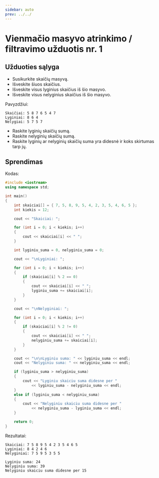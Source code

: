 ```yaml
---
sidebar: auto
prev: ../../
---
```


# Vienmačio masyvo atrinkimo / filtravimo užduotis nr. 1

## Užduoties sąlyga

- Susikurkite skaičių masyvą.
- Išveskite šiuos skaičius.
- Išveskite visus lyginius skaičius iš šio masyvo.
- Išveskite visus nelyginius skaičius iš šio masyvo.

Pavyzdžiui:

```
Skaičiai: 5 8 7 6 5 4 7
Lyginiai: 8 6 4
Nelygiai: 5 7 5 7
```

- Raskite lyginių skaičių sumą.
- Raskite nelyginių skaičių sumą.
- Raskite lyginių ar nelyginių skaičių suma yra didesnė ir koks skirtumas tarp jų.

## Sprendimas

Kodas:

```cpp
#include <iostream>
using namespace std;

int main()
{
    int skaiciai[] = { 7, 5, 8, 9, 5, 4, 2, 3, 5, 4, 6, 5 };
    int kiekis = 12;

    cout << "Skaiciai: ";

    for (int i = 0; i < kiekis; i++)
    {
        cout << skaiciai[i] << " ";
    }

    int lyginiu_suma = 0, nelyginiu_suma = 0;

    cout << "\nLyginiai: ";

    for (int i = 0; i < kiekis; i++)
    {
        if (skaiciai[i] % 2 == 0)
        {
            cout << skaiciai[i] << " ";
            lyginiu_suma += skaiciai[i];
        }
    }

    cout << "\nNelyginiai: ";

    for (int i = 0; i < kiekis; i++)
    {
        if (skaiciai[i] % 2 != 0)
        {
            cout << skaiciai[i] << " ";
            nelyginiu_suma += skaiciai[i];
        }
    }

    cout << "\n\nLyginiu suma: " << lyginiu_suma << endl;
    cout << "Nelyginiu suma: " << nelyginiu_suma << endl;

    if (lyginiu_suma > nelyginiu_suma)
    {
        cout << "Lyginiu skaiciu suma didesne per "
            << lyginiu_suma - nelyginiu_suma << endl;
    }
    else if (lyginiu_suma < nelyginiu_suma)
    {
        cout << "Nelyginiu skaiciu suma didesne per "
            << nelyginiu_suma - lyginiu_suma << endl;
    }

    return 0;
}
```

Rezultatai:

```
Skaiciai: 7 5 8 9 5 4 2 3 5 4 6 5
Lyginiai: 8 4 2 4 6
Nelyginiai: 7 5 9 5 3 5 5

Lyginiu suma: 24
Nelyginiu suma: 39
Nelyginiu skaiciu suma didesne per 15
```
